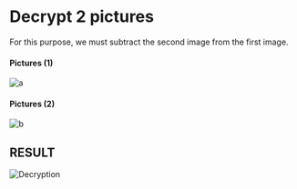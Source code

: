 # Decrypt 2 pictures
For this purpose, we must subtract the second image from the first image.

#### Pictures (1)
![a](https://user-images.githubusercontent.com/79134287/140603259-e384965c-47eb-4743-8dc5-31c229a10fb0.jpg)

#### Pictures (2)
![b](https://user-images.githubusercontent.com/79134287/140603265-4d30ee1f-3f28-42ba-b559-904a358692d5.jpg)

## RESULT
![Decryption](https://user-images.githubusercontent.com/79134287/140603277-76da9272-eae3-4d2b-a8f4-9a8099aa0388.jpg)
